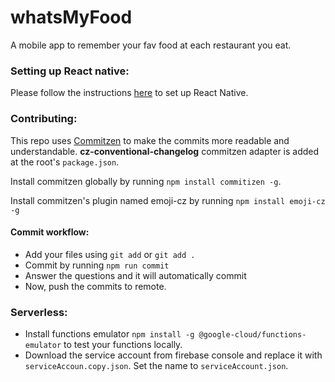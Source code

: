 # whatsMyFood
A mobile app to remember your fav food at each restaurant you eat.

### Setting up React native:
Please follow the instructions [here](/doc/reactNative/setup.md) to set up React Native.  

### Contributing:
This repo uses [Commitzen](https://www.npmjs.com/package/commitizen) to make the commits more readable and understandable. **cz-conventional-changelog** commitzen adapter is added at the root's `package.json`.

Install commitzen globally by running `npm install commitizen -g`.

Install commitzen's plugin named emoji-cz by running `npm install emoji-cz -g`

#### Commit workflow:

- Add your files using `git add` or `git add .`
- Commit by running `npm run commit`
- Answer the questions and it will automatically commit
- Now, push the commits to remote. 

### Serverless:
- Install functions emulator `npm install -g @google-cloud/functions-emulator` to test your functions locally.
- Download the service account from firebase console and replace it with `serviceAccoun.copy.json`. Set the name to `serviceAccount.json`.
